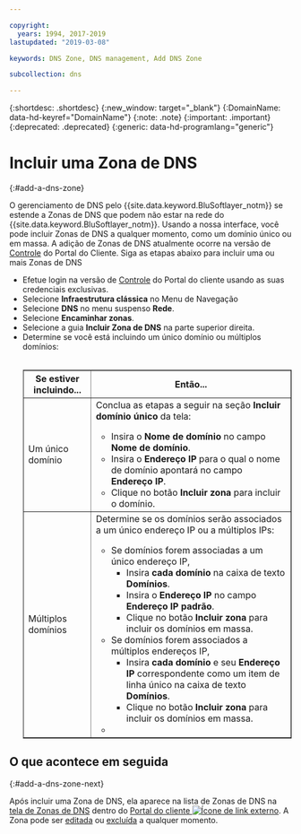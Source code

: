 ```yaml
---

copyright:
  years: 1994, 2017-2019
lastupdated: "2019-03-08"

keywords: DNS Zone, DNS management, Add DNS Zone

subcollection: dns

---
```



{:shortdesc: .shortdesc}
{:new_window: target="_blank"}
{:DomainName: data-hd-keyref="DomainName"}
{:note: .note}
{:important: .important}
{:deprecated: .deprecated}
{:generic: data-hd-programlang="generic"}

# Incluir uma Zona de DNS
{:#add-a-dns-zone}

O gerenciamento de DNS pelo {{site.data.keyword.BluSoftlayer_notm}} se estende a Zonas de DNS que podem não estar na rede do {{site.data.keyword.BluSoftlayer_notm}}. Usando a nossa interface, você pode incluir Zonas de DNS a qualquer momento, como um domínio único ou em massa. A adição de Zonas de DNS atualmente ocorre na versão de [Controle](https://control.softlayer.com/) do Portal do Cliente. Siga as etapas abaixo para incluir uma ou mais Zonas de DNS

* Efetue login na versão de [Controle](https://control.softlayer.com/) do Portal do cliente usando as suas credenciais exclusivas.
* Selecione **Infraestrutura clássica** no Menu de Navegação
* Selecione **DNS** no menu suspenso **Rede**.
* Selecione **Encaminhar zonas**.
* Selecione a guia **Incluir Zona de DNS** na parte superior direita.
* Determine se você está incluindo um único domínio ou múltiplos domínios:<br> <br><table border="1"><tbody><tr><th>Se estiver incluindo...</th><th>Então...</th></tr><tr><td>Um único domínio</td><td>Conclua as etapas a seguir na seção <strong>Incluir domínio único</strong> da tela:<br> <ul><li>Insira o <strong>Nome de domínio</strong> no campo <strong>Nome de domínio</strong>.</li><li>Insira o <strong>Endereço IP</strong> para o qual o nome de domínio apontará no campo <strong>Endereço IP</strong>.</li><li>Clique no botão <strong>Incluir zona</strong> para incluir o domínio.<br> </li></ul></td></tr><tr><td>Múltiplos domínios</td><td>Determine se os domínios serão associados a um único endereço IP ou a múltiplos IPs:<br> <p> </p><p> </p><p> </p><p> </p><ul><li>Se domínios forem associadas a um único endereço IP,<ul><li>Insira <strong>cada domínio</strong> na caixa de texto <strong>Domínios</strong>.</li><li>Insira o <strong>Endereço IP</strong> no campo <strong>Endereço IP padrão</strong>.</li><li>Clique no botão <strong>Incluir zona</strong> para incluir os domínios em massa.</li></ul></li><li>Se domínios forem associados a múltiplos endereços IP,<ul><li>Insira <strong>cada domínio</strong> e seu <strong>Endereço IP</strong> correspondente como um item de linha único na caixa de texto <strong>Domínios</strong>.</li><li>Clique no botão <strong>Incluir zona</strong> para incluir os domínios em massa.</li></ul></li><li> </li></ul></td></tr></tbody></table>

## O que acontece em seguida
{:#add-a-dns-zone-next}

Após incluir uma Zona de DNS, ela aparece na lista de Zonas de DNS na [tela de Zonas de DNS](/docs/infrastructure/dns?topic=dns-use-the-dns-zones-screens) dentro do [Portal do cliente ![Ícone de link externo](../../icons/launch-glyph.svg "Ícone de link externo")](https://{DomainName}/). A Zona pode ser [editada](/docs/infrastructure/dns?topic=dns-edit-a-dns-zone-record) ou [excluída](/docs/infrastructure/dns?topic=dns-delete-a-dns-zone) a qualquer momento.


